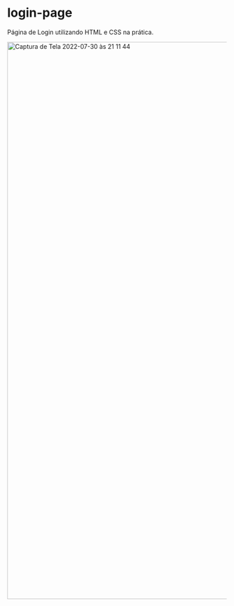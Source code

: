 # login-page
Página de Login utilizando HTML e CSS na prática.
  
<img width="1280" alt="Captura de Tela 2022-07-30 às 21 11 44" src="https://user-images.githubusercontent.com/101596991/182004265-1f6c7271-560b-4eda-885d-1ab61813d8de.png">
